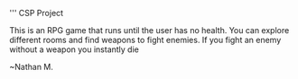 '''
CSP Project

This is an RPG game that runs until the user has no health.
You can explore different rooms and find weapons to fight enemies.
If you fight an enemy without a weapon you instantly die

~Nathan M.